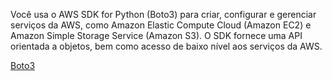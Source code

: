 Você usa o AWS SDK for Python (Boto3) para criar, configurar e gerenciar serviços da AWS, como Amazon Elastic Compute Cloud (Amazon EC2) e Amazon Simple Storage Service (Amazon S3). O SDK fornece uma API orientada a objetos, bem como acesso de baixo nível aos serviços da AWS.




[Boto3](https://boto3.amazonaws.com/v1/documentation/api/latest/index.html#)